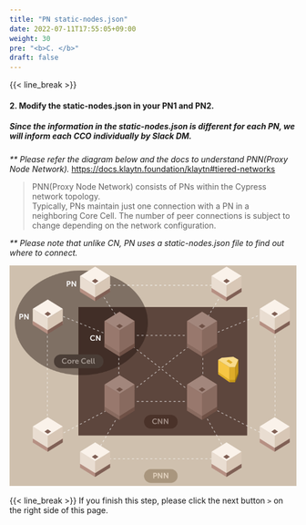 ```yaml
---
title: "PN static-nodes.json"
date: 2022-07-11T17:55:05+09:00
weight: 30
pre: "<b>C. </b>"
draft: false
---
```


{{< line_break >}}
#### 2. Modify the static-nodes.json in your PN1 and PN2.

##### Since the information in the static-nodes.json is different for each PN, we will inform each CCO individually by Slack DM.
_** Please refer the diagram below and the docs to understand PNN(Proxy Node Network)._ 
https://docs.klaytn.foundation/klaytn#tiered-networks

> PNN(Proxy Node Network) consists of PNs within the Cypress network topology.   
> Typically, PNs maintain just one connection with a PN in a neighboring Core Cell. The number of peer connections is subject to change depending on the network configuration.

_** Please note that unlike CN, PN uses a static-nodes.json file to find out where to connect._   

![Klaytn_Network_Topology](/images/PNN_topology.png)


{{< line_break >}}
If you finish this step, please click the next button ```>``` on the right side of this page.

